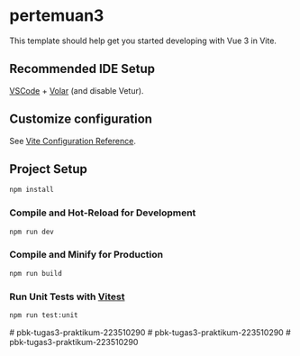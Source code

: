 # pertemuan3

This template should help get you started developing with Vue 3 in Vite.

## Recommended IDE Setup

[VSCode](https://code.visualstudio.com/) + [Volar](https://marketplace.visualstudio.com/items?itemName=Vue.volar) (and disable Vetur).

## Customize configuration

See [Vite Configuration Reference](https://vitejs.dev/config/).

## Project Setup

```sh
npm install
```

### Compile and Hot-Reload for Development

```sh
npm run dev
```

### Compile and Minify for Production

```sh
npm run build
```

### Run Unit Tests with [Vitest](https://vitest.dev/)

```sh
npm run test:unit
```
#   p b k - t u g a s 3 - p r a k t i k u m - 2 2 3 5 1 0 2 9 0  
 #   p b k - t u g a s 3 - p r a k t i k u m - 2 2 3 5 1 0 2 9 0  
 #   p b k - t u g a s 3 - p r a k t i k u m - 2 2 3 5 1 0 2 9 0  
 
